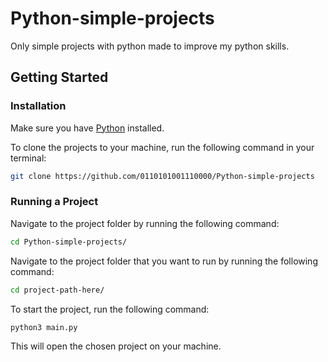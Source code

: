 # Python-simple-projects
Only simple projects with python made to improve my python skills.

## Getting Started

### Installation

Make sure you have [Python](https://python.org/) installed.

To clone the projects to your machine, run the following command in your terminal:
```bash
git clone https://github.com/0110101001110000/Python-simple-projects
```

### Running a Project

Navigate to the project folder by running the following command:
```bash
cd Python-simple-projects/
```

Navigate to the project folder that you want to run by running the following command:
```bash
cd project-path-here/
```

To start the project, run the following command:
```bash
python3 main.py
```

This will open the chosen project on your machine.
